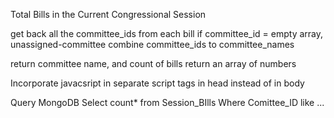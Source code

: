 Total Bills in the Current Congressional Session

<!-- Hit the API /bills -->
<!-- Query the api for the 114th session -->
get back all the committee_ids from each bill
if committee_id = empty array, unassigned-committee
combine committee_ids to committee_names
<!-- categorize by chamber -->
return committee name, and count of bills
return an array of numbers

Incorporate javacsript in separate script tags in head instead of in body

Query MongoDB
Select count* from Session_BIlls 
Where Comittee_ID like ...
